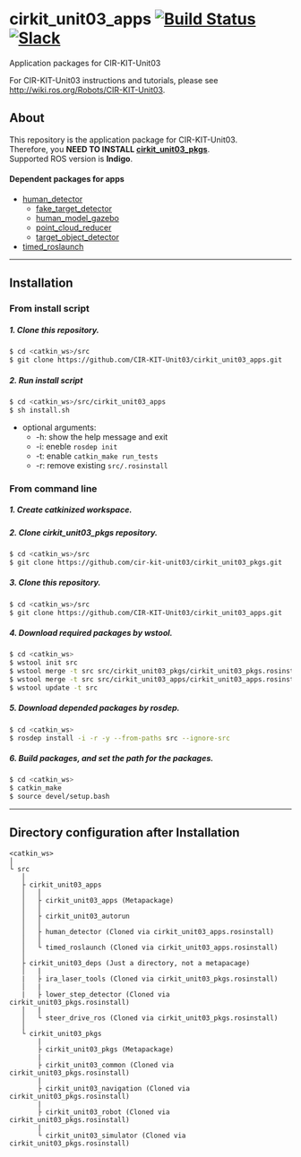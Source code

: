 # cirkit_unit03_apps [![Build Status](https://travis-ci.org/CIR-KIT-Unit03/cirkit_unit03_apps.svg?branch=kinetic-devel)](https://travis-ci.org/CIR-KIT-Unit03/cirkit_unit03_apps) [![Slack](https://img.shields.io/badge/Slack-CIR--KIT-blue.svg)](http://cir-kit.slack.com/messages/unit03_apps)
Application packages for CIR-KIT-Unit03

For CIR-KIT-Unit03 instructions and tutorials, please see http://wiki.ros.org/Robots/CIR-KIT-Unit03.

## About
This repository is the application package for CIR-KIT-Unit03.  
Therefore, you **NEED TO INSTALL [cirkit_unit03_pkgs](https://github.com/CIR-KIT-Unit03/cirkit_unit03_pkgs)**.  
Supported ROS version is **Indigo**.

#### Dependent packages for apps
- [human_detector](https://github.com/CIR-KIT/human_detector)
  - [fake_target_detector](https://github.com/CIR-KIT/human_detector/tree/master/fake_target_detector)
  - [human_model_gazebo](https://github.com/CIR-KIT/human_detector/tree/master/human_model_gazebo)
  - [point_cloud_reducer](https://github.com/CIR-KIT/human_detector/tree/master/point_cloud_reducer)
  - [target_object_detector](https://github.com/CIR-KIT/human_detector/tree/master/target_obejct_detector)
- [timed_roslaunch](https://github.com/MoriKen254/timed_roslaunch)

---
## Installation
### From install script
##### 1. Clone this repository.
```bash
$ cd <catkin_ws>/src
$ git clone https://github.com/CIR-KIT-Unit03/cirkit_unit03_apps.git
```

##### 2. Run install script
```bash
$ cd <catkin_ws>/src/cirkit_unit03_apps
$ sh install.sh
```
- optional arguments:
  * -h: show the help message and exit
  * -i: eneble `rosdep init`
  * -t: enable `catkin_make run_tests`
  * -r: remove existing `src/.rosinstall`

### From command line
##### 1. Create **catkinized**  workspace.
##### 2. Clone cirkit_unit03_pkgs repository.
```bash
$ cd <catkin_ws>/src
$ git clone https://github.com/cir-kit-unit03/cirkit_unit03_pkgs.git
```
##### 3. Clone this repository.
```bash
$ cd <catkin_ws>/src
$ git clone https://github.com/CIR-KIT-Unit03/cirkit_unit03_apps.git
```
##### 4. Download required packages by wstool.
```bash
$ cd <catkin_ws>
$ wstool init src
$ wstool merge -t src src/cirkit_unit03_pkgs/cirkit_unit03_pkgs.rosinstall
$ wstool merge -t src src/cirkit_unit03_apps/cirkit_unit03_apps.rosinstall
$ wstool update -t src
```
##### 5. Download depended packages by rosdep.
```bash
$ cd <catkin_ws>
$ rosdep install -i -r -y --from-paths src --ignore-src
```
##### 6. Build packages, and set the path for the packages.
```bash
$ cd <catkin_ws>
$ catkin_make
$ source devel/setup.bash
```

---
## Directory configuration after Installation

```
<catkin_ws>
│
└ src
   │ 
   ├ cirkit_unit03_apps 
   │   │
   │   ├ cirkit_unit03_apps (Metapackage)
   │   │
   │   ├ cirkit_unit03_autorun
   │   │
   │   ├ human_detector (Cloned via cirkit_unit03_apps.rosinstall)
   │   │
   │   └ timed_roslaunch (Cloned via cirkit_unit03_apps.rosinstall)
   │
   ├ cirkit_unit03_deps (Just a directory, not a metapacage)
   │   |
   |   ├ ira_laser_tools (Cloned via cirkit_unit03_pkgs.rosinstall)
   │   |
   |   ├ lower_step_detector (Cloned via cirkit_unit03_pkgs.rosinstall)
   │   |
   │   └ steer_drive_ros (Cloned via cirkit_unit03_pkgs.rosinstall)
   │
   └ cirkit_unit03_pkgs
       |
       ├ cirkit_unit03_pkgs (Metapackage)
       |
       ├ cirkit_unit03_common (Cloned via cirkit_unit03_pkgs.rosinstall)
       |
       ├ cirkit_unit03_navigation (Cloned via cirkit_unit03_pkgs.rosinstall)
       |
       ├ cirkit_unit03_robot (Cloned via cirkit_unit03_pkgs.rosinstall)
       |
       └ cirkit_unit03_simulator (Cloned via cirkit_unit03_pkgs.rosinstall)
```
